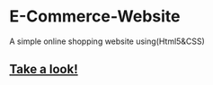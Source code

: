 # E-Commerce-Website
A simple online shopping website using(Html5&amp;CSS)
<h2>
  <a href="https://prasium.github.io/E-Commerce-Website/html/index.html">Take a look!</a>
